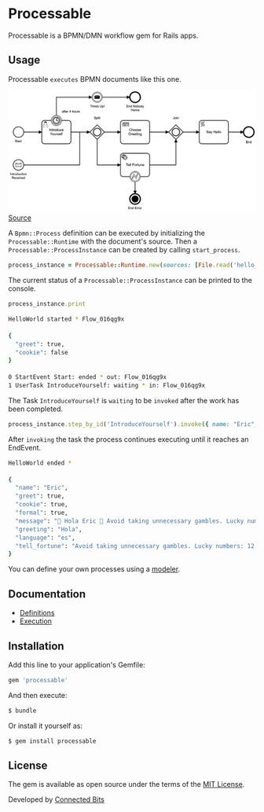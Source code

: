 # Processable

Processable is a BPMN/DMN workflow gem for Rails apps.

## Usage

Processable `executes` BPMN documents like this one. 

![Example](test/fixtures/files/hello_world.png)
[Source](test/fixtures/files/hello_world.bpmn)

A `Bpmn::Process` definition can be executed by initializing the `Processable::Runtime` with the document's source. Then a `Processable::ProcessInstance` can be created by calling `start_process`.

```ruby
process_instance = Processable::Runtime.new(sources: [File.read('hello_world.bpmn'), File.read('choose_greeting.dmn')], services: services).start_process('HelloWorld')
```

The current status of a `Processable::ProcessInstance` can be printed to the console.

```ruby
process_instance.print
```

```bash
HelloWorld started * Flow_016qg9x

{
  "greet": true,
  "cookie": false
}

0 StartEvent Start: ended * out: Flow_016qg9x
1 UserTask IntroduceYourself: waiting * in: Flow_016qg9x
```

The Task `IntroduceYourself` is `waiting` to be `invoked` after the work has been completed. 

```ruby
process_instance.step_by_id('IntroduceYourself').invoke({ name: "Eric", language: "es", formal: true })
```

After `invoking` the task the process continues executing until it reaches an EndEvent.

```bash
HelloWorld ended *

{
  "name": "Eric",
  "greet": true,
  "cookie": true,
  "formal": true,
  "message": "👋 Hola Eric 🥠 Avoid taking unnecessary gambles. Lucky numbers: 12, 15, 23, 28, 37",
  "greeting": "Hola",
  "language": "es",
  "tell_fortune": "Avoid taking unnecessary gambles. Lucky numbers: 12, 15, 23, 28, 37"
}

```

You can define your own processes using a  [modeler](https://camunda.com/download/modeler/).

## Documentation

* [Definitions](/docs/definitions.md)
* [Execution](/docs/execution.md)

## Installation
Add this line to your application's Gemfile:

```ruby
gem 'processable'
```

And then execute:
```bash
$ bundle
```

Or install it yourself as:
```bash
$ gem install processable
```

## License
The gem is available as open source under the terms of the [MIT License](https://opensource.org/licenses/MIT).

Developed by [Connected Bits](http://www.connectedbits.com)
